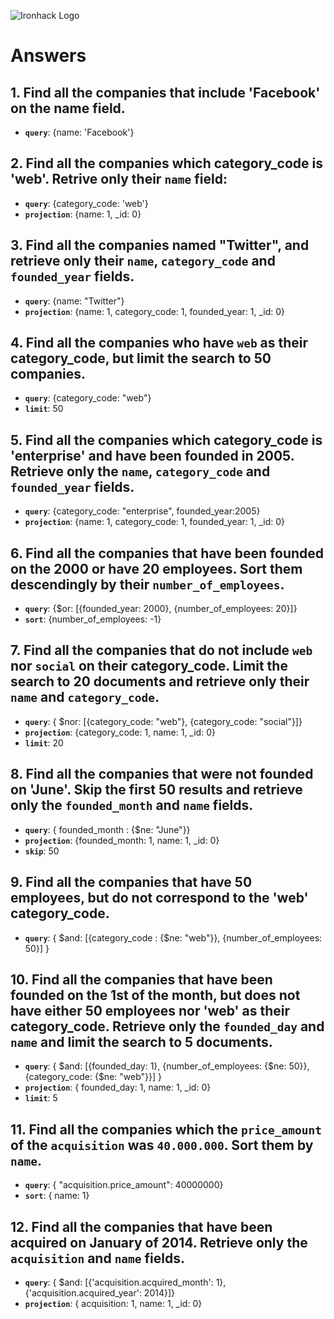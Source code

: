 ![Ironhack Logo](https://i.imgur.com/1QgrNNw.png)

# Answers

## 1. Find all the companies that include 'Facebook' on the **name** field.

 - **`query`**: {name: 'Facebook'}
 
 ## 2. Find all the companies which **category_code** is 'web'. Retrive only their `name` field:

 - **`query`**: {category_code: 'web'}
 - **`projection`**: {name: 1, _id: 0}

## 3. Find all the companies named "Twitter", and retrieve only their `name`, `category_code` and `founded_year` fields.

 - **`query`**: {name: "Twitter"}
 - **`projection`**: {name: 1, category_code: 1, founded_year: 1, _id: 0}


## 4. Find all the companies who have `web` as their **category_code**, but limit the search to 50 companies.

 - **`query`**: {category_code: "web"}
 - **`limit`**: 50

## 5. Find all the companies which **category_code** is 'enterprise' and have been founded in 2005. Retrieve only the `name`, `category_code` and `founded_year` fields.

 - **`query`**: {category_code: "enterprise", founded_year:2005}
 - **`projection`**: {name: 1, category_code: 1, founded_year: 1, _id: 0}

## 6. Find all the companies that have been **founded** on the 2000 or have 20 **employees**. Sort them descendingly by their `number_of_employees`.

 - **`query`**: {$or: [{founded_year: 2000},  {number_of_employees: 20}]}
 - **`sort`**: {number_of_employees: -1}

## 7. Find all the companies that do not include `web` nor `social` on their **category_code**. Limit the search to 20 documents and retrieve only their `name` and `category_code`.

 - **`query`**: { $nor: [{category_code: "web"}, {category_code: "social"}]}
 - **`projection`**: {category_code: 1, name: 1, _id: 0}
 - **`limit`**: 20

## 8. Find all the companies that were not **founded** on 'June'. Skip the first 50 results and retrieve only the `founded_month` and `name` fields.

 - **`query`**: { founded_month : {$ne: "June"}}
 - **`projection`**: {founded_month: 1, name: 1, _id: 0}
 - **`skip`**: 50

## 9. Find all the companies that have 50 employees, but do not correspond to the 'web' **category_code**. 

 - **`query`**: { $and: [{category_code : {$ne: "web"}}, {number_of_employees: 50}] }

## 10. Find all the companies that have been founded on the 1st of the month, but does not have either 50 employees nor 'web' as their **category_code**. Retrieve only the `founded_day` and `name` and limit the search to 5 documents.

 - **`query`**: { $and: [{founded_day: 1}, {number_of_employees: {$ne: 50}}, {category_code: {$ne: "web"}}] }
  - **`projection`**: { founded_day: 1, name: 1, _id: 0}
 - **`limit`**: 5

## 11. Find all the companies which the `price_amount` of the `acquisition` was **`40.000.000`**. Sort them by `name`.

 - **`query`**: { "acquisition.price_amount": 40000000}
 - **`sort`**: { name: 1}

## 12. Find all the companies that have been acquired on January of 2014. Retrieve only the `acquisition` and `name` fields.

 - **`query`**: { $and: [{'acquisition.acquired_month': 1}, {'acquisition.acquired_year': 2014}]}
 - **`projection`**: { acquisition: 1, name: 1, _id: 0}